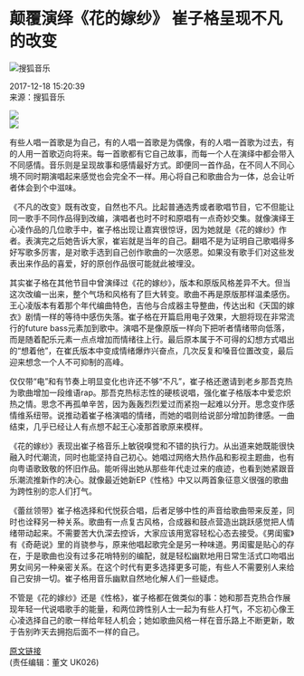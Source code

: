 # 颠覆演绎《花的嫁纱》 崔子格呈现不凡的改变

![搜狐音乐](http://images.sohu.com/uiue/sohu_logo/2009/cs/music_logo3.gif)

2017-12-18 15:20:39  
来源：搜狐音乐

![](http://photocdn.sohu.com/20171218/Img525591974.jpg)  
![](http://photocdn.sohu.com/20171218/Img525591975.jpg)

有些人唱一首歌是为自己，有的人唱一首歌是为偶像，有的人唱一首歌为过去，有的人用一首歌迈向将来。每一首歌都有它自己故事，而每一个人在演绎中都会带入不同感情。音乐则是呈现故事和感情最好方式。即便同一首作品，在不同人不同心境不同时期演唱起来感觉也会完全不一样。用心将自己和歌曲合为一体，总会让听者体会到个中滋味。

《不凡的改变》既有改变，自然也不凡。比起普通选秀或者歌唱节目，它不但能让同一歌手不同作品得到改编，演唱者也时不时和原唱有一点奇妙交集。就像演绎王心凌作品的几位歌手中，崔子格出现让嘉宾很惊讶，因为她就是《花的嫁纱》作者。表演完之后她告诉大家，崔岩就是当年的自己。翻唱不是为证明自己歌唱得多好写歌多厉害，是对歌手选到自己创作歌曲的一次感恩。如果没有歌手们对这些发表出来作品的喜爱，好的原创作品很可能就此被埋没。

其实崔子格在其他节目中曾演绎过《花的嫁纱》，版本和原版风格差异不大。但当这次改编一出来，整个气场和风格有了巨大转变。歌曲不再是原版那样温柔感伤。王心凌版本有着那个年代编曲特色，吉他与合成器主导整曲，传达出和《天国的嫁衣》剧情一样的等待中感伤失落。崔子格在开篇启用电子效果，大胆将现在非常流行的future bass元素加到歌中。演唱不是像原版一样向下把听者情绪带向低落，而是随着配乐元素一点点增加而情绪往上行。最后原本属于不可得的幻想方式唱出的“想着他”，在崔氏版本中变成情绪爆炸兴奋点，几次反复和嗓音位置改变，最后迎来想念一个人不可抑制的高峰。

仅仅带“电”和有节奏上明显变化也许还不够“不凡”，崔子格还邀请到老乡那吾克热为歌曲增加一段维语rap。那吾克热标志性的硬核说唱，强化崔子格版本中爱恋炽热之情。思念不再孤单辛苦，因为轰轰烈烈爱过而紧抱一起难以分开。思念变作感情维系纽带。说推动着崔子格演唱的情绪，而她的唱则给说部分增加韵律感。一曲结束，几乎已经让人有点想不起王心凌那首歌原来模样。

《花的嫁纱》表现出崔子格音乐上敏锐嗅觉和不错的执行力。从出道来她既能很快融入时代潮流，同时也能坚持自己初心。她唱过网络大热作品和影视主题曲，也有向粤语歌致敬的怀旧作品。能听得出她从那些年代走过来的痕迹，也看到她紧跟音乐潮流推新作的决心。就像最近她新EP《性格》中又以两首象征意义很强的歌曲为跨性别的恋人们打气。

《蕾丝领带》崔子格选择和代悦荻合唱，后者足够中性的声音给歌曲带来反差，同时也诠释另一种关系。歌曲有一点复古风格，合成器和鼓点营造出跳跃感觉把人情绪带动起来。不需要苦大仇深去控诉，大家应该用宽容轻松心态去接受。《男闺蜜》有《奇葩说》里的肖骁参与，原来他唱起歌完全是另一种味道。男闺蜜是贴心的存在，于是歌曲也没有过多花哨特别的编配，就是轻松幽默地用日常生活式口吻唱出男女间另一种亲密关系。在这个时代有更多选择更多可能，有些人不需要别人来给自己安排一切。崔子格用音乐幽默自然地化解人们一些疑虑。

不管是《花的嫁纱》还是《性格》，崔子格都在做类似的事：她和那吾克热合作展现年轻一代说唱歌手的能量，和两位跨性别人士一起为有些人打气，不忘初心像王心凌选择自己的歌一样给年轻人机会；她如歌曲风格一样在音乐路上不断更新，敢于告别昨天去拥抱后面不一样的自己。

[原文链接](http://music.yule.sohu.com/20171218/n525591973.shtml)  
(责任编辑：董文 UK026)